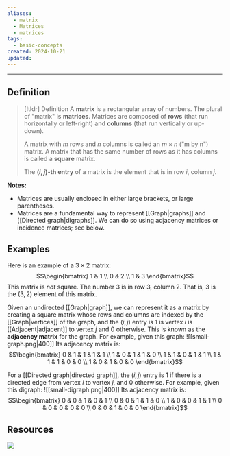 ```yaml
---
aliases:
  - matrix
  - Matrices
  - matrices
tags:
  - basic-concepts
created: 2024-10-21
updated:
---
```

---
## Definition 

> [!tldr] Definition
> A **matrix** is a rectangular array of numbers. The plural of "matrix" is **matrices**. Matrices are composed of **rows** (that run horizontally or left-right) and **columns** (that run vertically or up-down). 
> 
> A matrix with $m$ rows and $n$ columns is called an $m \times n$ ("m by n") matrix. A matrix that has the same number of rows as it has columns is called a **square** matrix. 
> 
> The **$(i,j)$-th entry** of a matrix is the element that is in row $i$, column $j$. 

**Notes:**
- Matrices are usually enclosed in either large brackets, or large parentheses. 
- Matrices are a fundamental way to represent [[Graph|graphs]] and [[Directed graph|digraphs]]. We can do so using adjacency matrices or incidence matrices; see below. 

## Examples 

Here is an example of a $3 \times 2$ matrix: 
$$\begin{bmatrix} 1 & 1 \\ 0 & 2 \\ 1 & 3 \end{bmatrix}$$
This matrix is *not* square. The number $3$ is in row 3, column 2. That is, $3$ is the $(3,2)$ element of this matrix. 

Given an undirected [[Graph|graph]], we can represent it as a matrix by creating a square matrix whose rows and columns are indexed by the [[Graph|vertices]] of the graph, and the $(i,j)$ entry is $1$ is vertex $i$ is [[Adjacent|adjacent]] to vertex $j$ and $0$ otherwise. This is known as the **adjacency matrix** for the graph. For example, given this graph: 
![[small-graph.png|400]]
Its adjacency matrix is: 
$$\begin{bmatrix}
0 & 1 & 1 & 1 & 1 \\
1 & 0 & 1 & 1 & 0 \\
1 & 1 & 0 & 1 & 1 \\
1 & 1 & 1 & 0 & 0 \\
1 & 0 & 1 & 0 & 0 
\end{bmatrix}$$

For a [[Directed graph|directed graph]], the $(i,j)$ entry is $1$ if there is a directed edge from vertex $i$ to vertex $j$, and $0$ otherwise. For example, given this digraph: 
![[small-digraph.png|400]]
Its adjacency matrix is: 
$$\begin{bmatrix}
0 & 0 & 1 & 0 & 1 \\
0 & 0 & 1 & 1 & 0 \\
1 & 0 & 0 & 1 & 1 \\
0 & 0 & 0 & 0 & 0 \\
0 & 0 & 1 & 0 & 0 
\end{bmatrix}$$

## Resources 

![](https://www.youtube.com/watch?v=0oGJTQCy4cQ&t=1s)